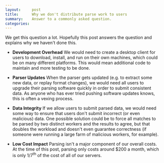 ```yaml
---
layout:     post
title:      Why we don't distribute parse work to users
summary:    Answer to a commonly asked question.
categories: 
---
```


We get this question a lot.  Hopefully this post answers the question and explains why we haven't done this.

* **Development Overhead** We would need to create a desktop client for users to download, install, and run on their own machines, which could be on many different platforms. This would mean additional code to maintain and more testing to be done.

* **Parser Updates** When the parser gets updated (e.g. to extract some new data, or replay format changes), we would need all users to upgrade their parsing software quickly in order to submit consistent data. As anyone who has ever tried pushing software updates knows, this is often a vexing process.

* **Data Integrity** If we allow users to submit parsed data, we would need some way to ensure that users don't submit incorrect (or even malicious) data. One possible solution could be to force all matches to be parsed by two distinct workers and the results to agree, but that doubles the workload and doesn't even guarantee correctness (if someone were running a large farm of malicious workers, for example).

* **Low Cost Impact** Parsing isn't a major component of our overall costs. At the time of this post, parsing only costs around $200 a month, which is only 1/7<sup>th</sup> of the cost of all of our servers.
